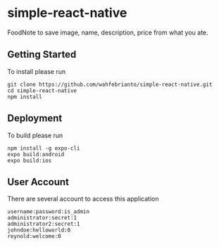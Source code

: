 # simple-react-native
FoodNote to save image, name, description, price from what you ate.
## Getting Started
To install please run
```
git clone https://github.com/wahfebrianto/simple-react-native.git
cd simple-react-native
npm install
```
## Deployment
To build please run
```
npm install -g expo-cli
expo build:android
expo build:ios
```
## User Account
There are several account to access this application
```
username:password:is_admin
administrator:secret:1
administrator2:secret:1
johndoe:helloworld:0
reynold:welcome:0
```
